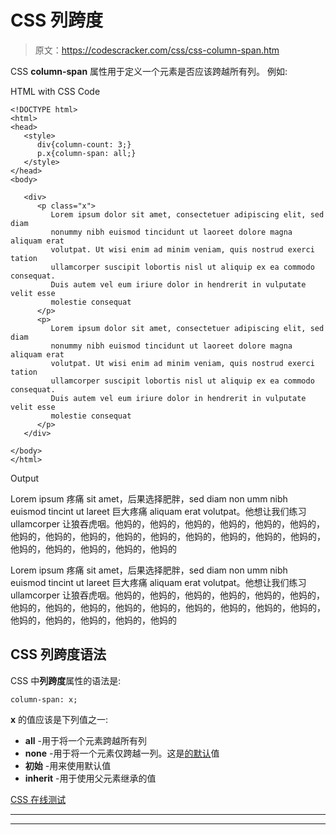 # CSS 列跨度

> 原文：<https://codescracker.com/css/css-column-span.htm>

CSS **column-span** 属性用于定义一个元素是否应该跨越所有列。 例如:

HTML with CSS Code

```
<!DOCTYPE html>
<html>
<head>
   <style>
      div{column-count: 3;}
      p.x{column-span: all;}
   </style>
</head>
<body>

   <div>
      <p class="x">
         Lorem ipsum dolor sit amet, consectetuer adipiscing elit, sed diam
         nonummy nibh euismod tincidunt ut laoreet dolore magna aliquam erat
         volutpat. Ut wisi enim ad minim veniam, quis nostrud exerci tation
         ullamcorper suscipit lobortis nisl ut aliquip ex ea commodo consequat.
         Duis autem vel eum iriure dolor in hendrerit in vulputate velit esse
         molestie consequat
      </p>
      <p>
         Lorem ipsum dolor sit amet, consectetuer adipiscing elit, sed diam
         nonummy nibh euismod tincidunt ut laoreet dolore magna aliquam erat
         volutpat. Ut wisi enim ad minim veniam, quis nostrud exerci tation
         ullamcorper suscipit lobortis nisl ut aliquip ex ea commodo consequat.
         Duis autem vel eum iriure dolor in hendrerit in vulputate velit esse
         molestie consequat
      </p>
   </div>

</body>
</html>
```

Output

Lorem ipsum 疼痛 sit amet，后果选择肥胖，sed diam non umm nibh euismod tincint ut lareet 巨大疼痛 aliquam erat volutpat。他想让我们练习 ullamcorper 让狼吞虎咽。他妈的，他妈的，他妈的，他妈的，他妈的，他妈的，他妈的，他妈的，他妈的，他妈的，他妈的，他妈的，他妈的，他妈的，他妈的，他妈的，他妈的，他妈的，他妈的，他妈的

Lorem ipsum 疼痛 sit amet，后果选择肥胖，sed diam non umm nibh euismod tincint ut lareet 巨大疼痛 aliquam erat volutpat。他想让我们练习 ullamcorper 让狼吞虎咽。他妈的，他妈的，他妈的，他妈的，他妈的，他妈的，他妈的，他妈的，他妈的，他妈的，他妈的，他妈的，他妈的，他妈的，他妈的，他妈的，他妈的，他妈的，他妈的，他妈的

## CSS 列跨度语法

CSS 中**列跨度**属性的语法是:

```
column-span: x;
```

**x** 的值应该是下列值之一:

*   **all** -用于将一个元素跨越所有列
*   **none** -用于将一个元素仅跨越一列。这是<u>的默认</u>值
*   **初始** -用来使用默认值
*   **inherit** -用于使用父元素继承的值

[CSS 在线测试](/exam/showtest.php?subid=5)

* * *

* * *